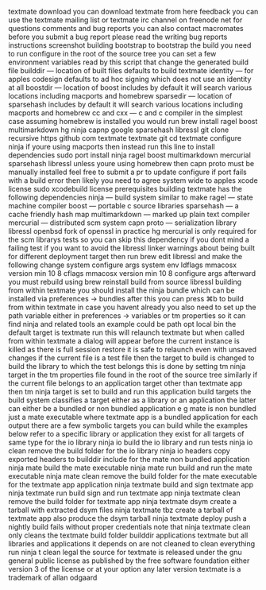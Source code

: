 textmate download you can download textmate from here feedback you can use the textmate mailing list or textmate irc channel on freenode net for questions comments and bug reports you can also contact macromates before you submit a bug report please read the writing bug reports instructions screenshot building bootstrap to bootstrap the build you need to run configure in the root of the source tree you can set a few environment variables read by this script that change the generated build file builddir — location of built files defaults to build textmate identity — for apples codesign defaults to ad hoc signing which does not use an identity at all boostdir — location of boost includes by default it will search various locations including macports and homebrew sparsedir — location of sparsehash includes by default it will search various locations including macports and homebrew cc and cxx — c and c compiler in the simplest case assuming homebrew is installed you would run brew install ragel boost multimarkdown hg ninja capnp google sparsehash libressl git clone recursive https github com textmate textmate git cd textmate configure ninja if youre using macports then instead run this line to install dependencies sudo port install ninja ragel boost multimarkdown mercurial sparsehash libressl unless youre using homebrew then capn proto must be manually installed feel free to submit a pr to update configure if port fails with a build error then likely you need to agree system wide to apples xcode license sudo xcodebuild license prerequisites building textmate has the following dependencies ninja — build system similar to make ragel — state machine compiler boost — portable c source libraries sparsehash — a cache friendly hash map multimarkdown — marked up plain text compiler mercurial — distributed scm system capn proto — serialization library libressl openbsd fork of openssl in practice hg mercurial is only required for the scm librarys tests so you can skip this dependency if you dont mind a failing test if you want to avoid the libressl linker warnings about being built for different deployment target then run brew edit libressl and make the following change system configure args system env ldflags mmacosx version min 10 8 cflags mmacosx version min 10 8 configure args afterward you must rebuild using brew reinstall build from source libressl building from within textmate you should install the ninja bundle which can be installed via preferences → bundles after this you can press ⌘b to build from within textmate in case you havent already you also need to set up the path variable either in preferences → variables or tm properties so it can find ninja and related tools an example could be path opt local bin the default target is textmate run this will relaunch textmate but when called from within textmate a dialog will appear before the current instance is killed as there is full session restore it is safe to relaunch even with unsaved changes if the current file is a test file then the target to build is changed to build the library to which the test belongs this is done by setting tm ninja target in the tm properties file found in the root of the source tree similarly if the current file belongs to an application target other than textmate app then tm ninja target is set to build and run this application build targets the build system classifies a target either as a library or an application the latter can either be a bundled or non bundled application e g mate is non bundled just a mate executable where textmate app is a bundled application for each output there are a few symbolic targets you can build while the examples below refer to a specific library or application they exist for all targets of same type for the io library ninja io build the io library and run tests ninja io clean remove the build folder for the io library ninja io headers copy exported headers to builddir include for the mate non bundled application ninja mate build the mate executable ninja mate run build and run the mate executable ninja mate clean remove the build folder for the mate executable for the textmate app application ninja textmate build and sign textmate app ninja textmate run build sign and run textmate app ninja textmate clean remove the build folder for textmate app ninja textmate dsym create a tarball with extracted dsym files ninja textmate tbz create a tarball of textmate app also produce the dsym tarball ninja textmate deploy push a nightly build fails without proper credentials note that ninja textmate clean only cleans the textmate build folder builddir applications textmate but all libraries and applications it depends on are not cleaned to clean everything run ninja t clean legal the source for textmate is released under the gnu general public license as published by the free software foundation either version 3 of the license or at your option any later version textmate is a trademark of allan odgaard